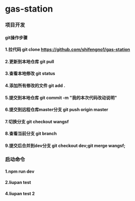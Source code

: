 # gas-station

### 项目开发

#### git操作步骤

#### 1.拉代码 git clone https://github.com/shifengno1/gas-station

#### 2.更新到本地仓库 git pull

#### 3.查看本地修改 git status

#### 4.添加所有修改的文件 git add .

#### 5.提交到本地仓库 git commit -m "我的本次代码改动说明"

#### 6.提交到远程仓库master分支 git push origin master

#### 7.切换分支 git checkout wangsf

#### 8.查看当前分支 git branch

#### 9.提交后合并到dev分支 git checkout dev;git merge wangsf;

### 启动命令

#### 1.npm run dev

#### 2.liupan test

#### 4.liupan test 2
